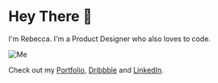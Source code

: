 # Hey There 👋

I'm Rebecca. I'm a Product Designer who also loves to code.

![Me](https://github.com/rebeccanoren/rebeccanoren/blob/main/static/rebecca-selfie.jpg?raw=true)

Check out my [Portfolio](https://www.rebeccanoren.se), [Dribbble](https://dribbble.com/rebeccanoren) and [LinkedIn](https://linkedin.com/in/rebecca-norén).

